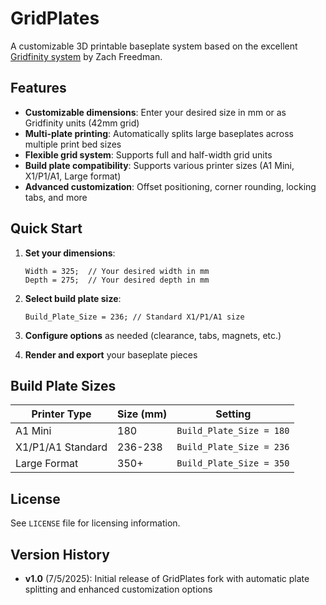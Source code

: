 # GridPlates

A customizable 3D printable baseplate system based on the excellent [Gridfinity system](https://gridfinity.xyz/) by Zach Freedman.

## Features

- **Customizable dimensions**: Enter your desired size in mm or as Gridfinity units (42mm grid)
- **Multi-plate printing**: Automatically splits large baseplates across multiple print bed sizes
- **Flexible grid system**: Supports full and half-width grid units
- **Build plate compatibility**: Supports various printer sizes (A1 Mini, X1/P1/A1, Large format)
- **Advanced customization**: Offset positioning, corner rounding, locking tabs, and more

## Quick Start

1. **Set your dimensions**:
   ```openscad
   Width = 325;  // Your desired width in mm
   Depth = 275;  // Your desired depth in mm
   ```

2. **Select build plate size**:
   ```openscad
   Build_Plate_Size = 236; // Standard X1/P1/A1 size
   ```

3. **Configure options** as needed (clearance, tabs, magnets, etc.)

4. **Render and export** your baseplate pieces

## Build Plate Sizes

| Printer Type | Size (mm) | Setting |
|--------------|-----------|---------|
| A1 Mini | 180 | `Build_Plate_Size = 180` |
| X1/P1/A1 Standard | 236-238 | `Build_Plate_Size = 236` |
| Large Format | 350+ | `Build_Plate_Size = 350` |

## License

See `LICENSE` file for licensing information.

## Version History

- **v1.0** (7/5/2025): Initial release of GridPlates fork with automatic plate splitting and enhanced customization options